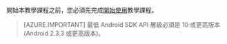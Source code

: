 開始本教學課程之前，您必須先完成[開始使用](../articles/mobile-engagement/mobile-engagement-android-get-started.md)教學課程。

> [AZURE.IMPORTANT] 最低 Android SDK API 層級必須是 10 或更高版本 (Android 2.3.3 或更高版本)。

